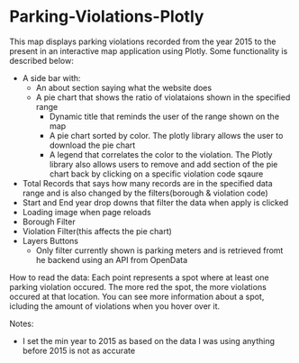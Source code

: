 # Parking-Violations-Plotly
This map displays parking violations recorded from the year 2015 to the present in an interactive map application using Plotly. Some functionality is described below:
- A side bar with:
  - An about section saying what the website does
  - A pie chart that shows the ratio of violataions shown in the specified range
      - Dynamic title that reminds the user of the range shown on the map
      - A pie chart sorted by color. The plotly library allows the user to download the pie chart
      - A legend that correlates the color to the violation. The Plotly library also allows users to remove and add section of the pie chart back by clicking on a specific violation code sqaure
- Total Records that says how many records are in the specified data range and is also changed by the filters(borough & violation code)
- Start and End year drop downs that filter the data when apply is clicked
- Loading image when page reloads
- Borough Filter
- Violation Filter(this affects the pie chart)
- Layers Buttons
   - Only filter currently shown is parking meters and is retrieved fromt he backend using an API from OpenData

How to read the data: Each point represents a spot where at least one parking violation occured. The more red the spot, the more violations occured at that location. You can see more information about a spot, icluding the amount of violations when you hover over it.

Notes:
- I set the min year to 2015 as based on the data I was using anything before 2015 is not as accurate
